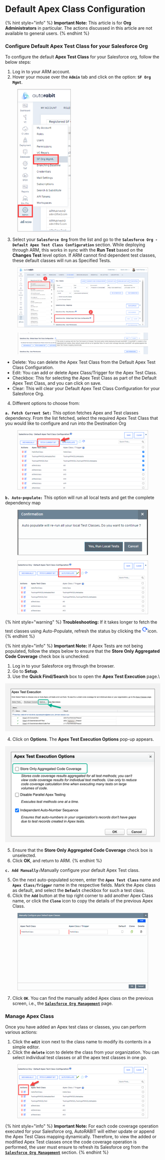 # Default Apex Class Configuration

{% hint style="info" %}
**Important Note:** This article is for **Org Administrators** in particular. The actions discussed in this article are not available to general users. &#x20;
{% endhint %}

### Configure Default Apex Test Class for your Salesforce Org <a href="#configure-default-apex-text-class-for-your-salesforce-org" id="configure-default-apex-text-class-for-your-salesforce-org"></a>

To configure the default **Apex Test Class** for your Salesforce org, follow the below steps:&#x20;

1. Log in to your ARM account.
2. Hover your mouse over the **`Admin`** tab and click on the option: **`SF Org Mgmt`**.

<figure><img src="../../../../.gitbook/assets/image (769).png" alt="" width="173"><figcaption></figcaption></figure>

3. Select your **`Salesforce Org`** from the list and go to the **`Salesforce Org - Default Apex Test Class Configuration`** section. While deploying through ARM, this works in sync with the **Run Test** based on the **Changes Test** level option. If ARM cannot find dependent test classes, these default classes will run as Specified Tests.

<figure><img src="../../../../.gitbook/assets/image (770).png" alt=""><figcaption></figcaption></figure>

<figure><img src="../../../../.gitbook/assets/image (1609) (1).png" alt=""><figcaption></figcaption></figure>

* Delete: You can delete the Apex Test Class from the Default Apex Test Class Configuration.
* Edit: You can add or delete Apex Class/Trigger for the Apex Test Class.
* Checkbox: This for selecting the Apex Test Class as part of the Default Apex Test Class, and you can click on save.
* Clear: This will clear your Default Apex Test Class Configuration for your Salesforce Org.

4. Different options to choose from:

&#x20;    **`a. Fetch Current Set:`** This option fetches Apex and Test classes dependency. From the list     fetched, select the required Apex Test Class that you would like to configure and run into the Destination Org

<figure><img src="../../../../.gitbook/assets/image (772).png" alt=""><figcaption></figcaption></figure>

&#x20;    **`b. Auto-populate:`** This option will run all local tests and get the complete dependency map

<figure><img src="../../../../.gitbook/assets/image (773).png" alt=""><figcaption></figcaption></figure>

<figure><img src="../../../../.gitbook/assets/image (774).png" alt=""><figcaption></figcaption></figure>

{% hint style="warning" %}
**Troubleshooting:** If it takes longer to fetch the test classes using Auto-Populate, refresh the status by clicking the![](<../../../../.gitbook/assets/image (775).png>)icon.
{% endhint %}

{% hint style="info" %}
**Important Note:** If Apex Tests are not being populated, follow the steps below to ensure that the **Store Only Aggregated Code Coverage** check box is unchecked:

1. Log in to your Salesforce org through the browser.
2. Go to **Setup**.
3. Use the **Quick Find/Search** box to open the **Apex Test Execution** page.\


![](<../../../../.gitbook/assets/image (776).png>)

4. Click on **Options**. The **Apex Test Execution Options** pop-up appears.

![](<../../../../.gitbook/assets/image (777).png>)

5. Ensure that the **Store Only Aggregated Code Coverage** check box is unselected.
6. Click **OK**, and return to ARM.
{% endhint %}

&#x20;    **`c. Add Manually:`**&#x4D;anually configure your default Apex Test class.

5. On the next auto-populated screen, enter the **`Apex Test Class`** name and **`Apex Class/Trigger`** name in the respective fields. Mark the Apex class as default, and select the **`Default`** checkbox for such a test class.
6. Click the **`Add`** button at the top right corner to add another Apex Class name, or click the **`Clone`** icon to copy the details of the previous Apex Class.

<figure><img src="../../../../.gitbook/assets/image (778).png" alt="" width="563"><figcaption></figcaption></figure>

7. Click **`OK`**. You can find the manually added Apex class on the previous screen, i.e., the [**`Salesforce Org Management`**](../../../arm/registration/salesforce-org/salesforce-org-management.md) page.

### Manage Apex Class <a href="#manage-apex-class" id="manage-apex-class"></a>

Once you have added an Apex test class or classes, you can perform various actions:

1. Click the **`edit`** icon next to the class name to modify its contents in a simple editor.
2. Click the **`delete`** icon to delete the class from your organization. You can select individual test classes or all the apex test classes in one go.

<figure><img src="../../../../.gitbook/assets/image (779).png" alt=""><figcaption></figcaption></figure>

{% hint style="info" %}
**Important Note:** For each code coverage operation executed for your Salesforce org, AutoRABIT will either update or append the Apex Test Class mapping dynamically. Therefore, to view the added or modified Apex Test classes once the code coverage operation is performed, the user must ensure to refresh its Salesforce org from the [**`Salesforce Org Management`**](../../../arm/registration/salesforce-org/salesforce-org-management.md) section.
{% endhint %}
